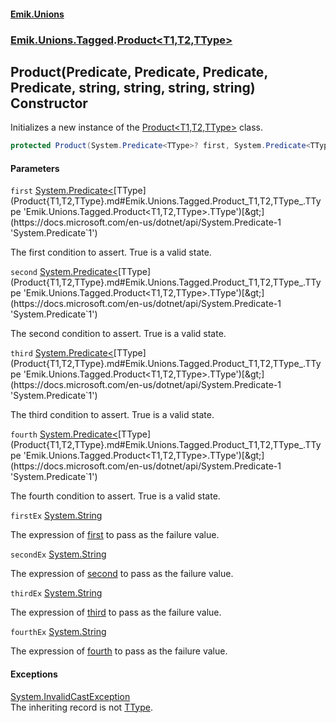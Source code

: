 #### [Emik.Unions](index.md 'index')
### [Emik.Unions.Tagged](Emik.Unions.Tagged.md 'Emik.Unions.Tagged').[Product&lt;T1,T2,TType&gt;](Product{T1,T2,TType}.md 'Emik.Unions.Tagged.Product<T1,T2,TType>')

## Product(Predicate<TType>, Predicate<TType>, Predicate<TType>, Predicate<TType>, string, string, string, string) Constructor

Initializes a new instance of the [Product&lt;T1,T2,TType&gt;](Product{T1,T2,TType}.md 'Emik.Unions.Tagged.Product<T1,T2,TType>') class.

```csharp
protected Product(System.Predicate<TType>? first, System.Predicate<TType>? second=null, System.Predicate<TType>? third=null, System.Predicate<TType>? fourth=null, string? firstEx=null, string? secondEx=null, string? thirdEx=null, string? fourthEx=null);
```
#### Parameters

<a name='Emik.Unions.Tagged.Product_T1,T2,TType_.Product(System.Predicate_TType_,System.Predicate_TType_,System.Predicate_TType_,System.Predicate_TType_,string,string,string,string).first'></a>

`first` [System.Predicate&lt;](https://docs.microsoft.com/en-us/dotnet/api/System.Predicate-1 'System.Predicate`1')[TType](Product{T1,T2,TType}.md#Emik.Unions.Tagged.Product_T1,T2,TType_.TType 'Emik.Unions.Tagged.Product<T1,T2,TType>.TType')[&gt;](https://docs.microsoft.com/en-us/dotnet/api/System.Predicate-1 'System.Predicate`1')

The first condition to assert. True is a valid state.

<a name='Emik.Unions.Tagged.Product_T1,T2,TType_.Product(System.Predicate_TType_,System.Predicate_TType_,System.Predicate_TType_,System.Predicate_TType_,string,string,string,string).second'></a>

`second` [System.Predicate&lt;](https://docs.microsoft.com/en-us/dotnet/api/System.Predicate-1 'System.Predicate`1')[TType](Product{T1,T2,TType}.md#Emik.Unions.Tagged.Product_T1,T2,TType_.TType 'Emik.Unions.Tagged.Product<T1,T2,TType>.TType')[&gt;](https://docs.microsoft.com/en-us/dotnet/api/System.Predicate-1 'System.Predicate`1')

The second condition to assert. True is a valid state.

<a name='Emik.Unions.Tagged.Product_T1,T2,TType_.Product(System.Predicate_TType_,System.Predicate_TType_,System.Predicate_TType_,System.Predicate_TType_,string,string,string,string).third'></a>

`third` [System.Predicate&lt;](https://docs.microsoft.com/en-us/dotnet/api/System.Predicate-1 'System.Predicate`1')[TType](Product{T1,T2,TType}.md#Emik.Unions.Tagged.Product_T1,T2,TType_.TType 'Emik.Unions.Tagged.Product<T1,T2,TType>.TType')[&gt;](https://docs.microsoft.com/en-us/dotnet/api/System.Predicate-1 'System.Predicate`1')

The third condition to assert. True is a valid state.

<a name='Emik.Unions.Tagged.Product_T1,T2,TType_.Product(System.Predicate_TType_,System.Predicate_TType_,System.Predicate_TType_,System.Predicate_TType_,string,string,string,string).fourth'></a>

`fourth` [System.Predicate&lt;](https://docs.microsoft.com/en-us/dotnet/api/System.Predicate-1 'System.Predicate`1')[TType](Product{T1,T2,TType}.md#Emik.Unions.Tagged.Product_T1,T2,TType_.TType 'Emik.Unions.Tagged.Product<T1,T2,TType>.TType')[&gt;](https://docs.microsoft.com/en-us/dotnet/api/System.Predicate-1 'System.Predicate`1')

The fourth condition to assert. True is a valid state.

<a name='Emik.Unions.Tagged.Product_T1,T2,TType_.Product(System.Predicate_TType_,System.Predicate_TType_,System.Predicate_TType_,System.Predicate_TType_,string,string,string,string).firstEx'></a>

`firstEx` [System.String](https://docs.microsoft.com/en-us/dotnet/api/System.String 'System.String')

The expression of [first](Product{T1,T2,TType}..ctor(Predicate{TType},Predicate{TType},Predicate{TType},Predicate{TType},string,string,string,string).md#Emik.Unions.Tagged.Product_T1,T2,TType_.Product(System.Predicate_TType_,System.Predicate_TType_,System.Predicate_TType_,System.Predicate_TType_,string,string,string,string).first 'Emik.Unions.Tagged.Product<T1,T2,TType>.Product(System.Predicate<TType>, System.Predicate<TType>, System.Predicate<TType>, System.Predicate<TType>, string, string, string, string).first') to pass as the failure value.

<a name='Emik.Unions.Tagged.Product_T1,T2,TType_.Product(System.Predicate_TType_,System.Predicate_TType_,System.Predicate_TType_,System.Predicate_TType_,string,string,string,string).secondEx'></a>

`secondEx` [System.String](https://docs.microsoft.com/en-us/dotnet/api/System.String 'System.String')

The expression of [second](Product{T1,T2,TType}..ctor(Predicate{TType},Predicate{TType},Predicate{TType},Predicate{TType},string,string,string,string).md#Emik.Unions.Tagged.Product_T1,T2,TType_.Product(System.Predicate_TType_,System.Predicate_TType_,System.Predicate_TType_,System.Predicate_TType_,string,string,string,string).second 'Emik.Unions.Tagged.Product<T1,T2,TType>.Product(System.Predicate<TType>, System.Predicate<TType>, System.Predicate<TType>, System.Predicate<TType>, string, string, string, string).second') to pass as the failure value.

<a name='Emik.Unions.Tagged.Product_T1,T2,TType_.Product(System.Predicate_TType_,System.Predicate_TType_,System.Predicate_TType_,System.Predicate_TType_,string,string,string,string).thirdEx'></a>

`thirdEx` [System.String](https://docs.microsoft.com/en-us/dotnet/api/System.String 'System.String')

The expression of [third](Product{T1,T2,TType}..ctor(Predicate{TType},Predicate{TType},Predicate{TType},Predicate{TType},string,string,string,string).md#Emik.Unions.Tagged.Product_T1,T2,TType_.Product(System.Predicate_TType_,System.Predicate_TType_,System.Predicate_TType_,System.Predicate_TType_,string,string,string,string).third 'Emik.Unions.Tagged.Product<T1,T2,TType>.Product(System.Predicate<TType>, System.Predicate<TType>, System.Predicate<TType>, System.Predicate<TType>, string, string, string, string).third') to pass as the failure value.

<a name='Emik.Unions.Tagged.Product_T1,T2,TType_.Product(System.Predicate_TType_,System.Predicate_TType_,System.Predicate_TType_,System.Predicate_TType_,string,string,string,string).fourthEx'></a>

`fourthEx` [System.String](https://docs.microsoft.com/en-us/dotnet/api/System.String 'System.String')

The expression of [fourth](Product{T1,T2,TType}..ctor(Predicate{TType},Predicate{TType},Predicate{TType},Predicate{TType},string,string,string,string).md#Emik.Unions.Tagged.Product_T1,T2,TType_.Product(System.Predicate_TType_,System.Predicate_TType_,System.Predicate_TType_,System.Predicate_TType_,string,string,string,string).fourth 'Emik.Unions.Tagged.Product<T1,T2,TType>.Product(System.Predicate<TType>, System.Predicate<TType>, System.Predicate<TType>, System.Predicate<TType>, string, string, string, string).fourth') to pass as the failure value.

#### Exceptions

[System.InvalidCastException](https://docs.microsoft.com/en-us/dotnet/api/System.InvalidCastException 'System.InvalidCastException')  
The inheriting record is not [TType](Product{T1,T2,TType}.md#Emik.Unions.Tagged.Product_T1,T2,TType_.TType 'Emik.Unions.Tagged.Product<T1,T2,TType>.TType').